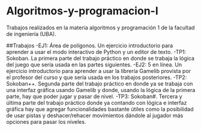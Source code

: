 # Algoritmos-y-programacion-I
Trabajos realizados en la materia algoritmos y programación 1 de la facultad de ingeniería (UBA). 

##Trabajos
-EJ1: Área de polígonos. Un ejercicio introductorio para aprender a usar el modo interactivo de Python y un editor de texto.
-TP1: Sokoban. La primera parte del trabajo práctico en donde se trabaja la lógica del juego que sería usada en las partes siguientes.
-EJ2: 5 en línea. Un ejercicio introductorio para aprender a usar la librería Gamelib provista por el profesor del curso y que sería usada en los trabajos posteriores.
-TP2: Sokoban++. Segunda parte del trabajo práctico en donde ya se trabaja con una interfaz gráfica usando Gamelib y donde, usando la lógica de la primera parte, hay que poder jugar y pasar de nivel.
-TP3: Sokoban#. Tercera y última parte del trabajo práctico donde ya contando con lógica e interfaz gráfica hay que agregar funcionalidades bastante útiles como la posibilidad de usar pistas y deshacer/rehacer movimientos dándole al jugador más opciones para pasar los niveles.
